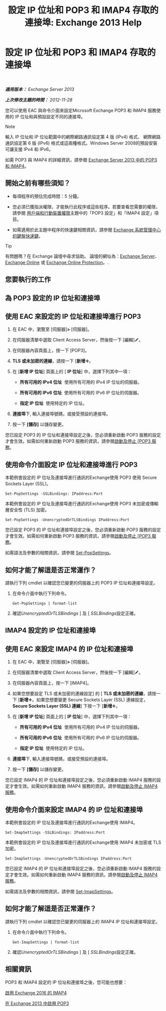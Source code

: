 ﻿---
title: '設定 IP 位址和 POP3 和 IMAP4 存取的連接埠: Exchange 2013 Help'
TOCTitle: 設定 IP 位址和 POP3 和 IMAP4 存取的連接埠
ms:assetid: 8292747b-6626-4d7f-ba73-1e17f5d99fa4
ms:mtpsurl: https://technet.microsoft.com/zh-tw/library/Bb123530(v=EXCHG.150)
ms:contentKeyID: 50554020
ms.date: 05/21/2018
mtps_version: v=EXCHG.150
ms.translationtype: MT
---

# 設定 IP 位址和 POP3 和 IMAP4 存取的連接埠

 

_**適用版本：** Exchange Server 2013_

_**上次修改主題的時間：** 2012-11-28_

您可以使用 EAC 與命令介面來設定Microsoft Exchange POP3 和 IMAP4 服務使用的 IP 位址和與預設設定不同的連接埠。


> [!NOTE]  
> 輸入 IP 位址和 IP 位址範圍中的網際網路通訊協定第 4 版 (IPv4) 格式、 網際網路通訊協定第 6 版 (IPv6) 格式或這兩種格式。Windows Server 2008的預設安裝可讓支援 IPv4 和 IPv6。




如需 POP3 與 IMAP4 的詳細資訊，請參閱 [Exchange Server 2013 中的 POP3 和 IMAP4](pop3-and-imap4-in-exchange-server-2013-exchange-2013-help.md)。

## 開始之前有哪些須知？

  - 每項程序的預估完成時間：5 分鐘。

  - 您必須已獲指派權限，才能執行此程序或這些程序。若要查看您需要的權限，請參閱 [用戶端和行動裝置權限](clients-and-mobile-devices-permissions-exchange-2013-help.md)主題中的「POP3 設定」和「IMAP4 設定」項目。

  - 如需適用於此主題中程序的快速鍵相關資訊，請參閱 [Exchange 系統管理中心的鍵盤快速鍵](keyboard-shortcuts-in-the-exchange-admin-center-exchange-online-protection-help.md)。


> [!TIP]  
> 有問題嗎？在 Exchange 論壇中尋求協助。 論壇的網址為：<a href="https://go.microsoft.com/fwlink/p/?linkid=60612">Exchange Server</a>、 <a href="https://go.microsoft.com/fwlink/p/?linkid=267542">Exchange Online</a> 或 <a href="https://go.microsoft.com/fwlink/p/?linkid=285351">Exchange Online Protection</a>。.




## 您要執行的工作

## 為 POP3 設定的 IP 位址和連接埠

## 使用 EAC 來設定的 IP 位址和連接埠進行 POP3

1.  在 EAC 中，瀏覽至 \[伺服器\]**\>** \[伺服器\]。

2.  在伺服器清單中選取 Client Access Server，然後按一下 \[編輯\]![編輯圖示](images/JJ218640.6f53ccb2-1f13-4c02-bea0-30690e6ea71d(EXCHG.150).gif "編輯圖示")。

3.  在伺服器內容頁面上，按一下 \[POP3\]。

4.  **TLS 或未加密的連線**，請按一下 \[**新增**![加入圖示](images/JJ218640.c1e75329-d6d7-4073-a27d-498590bbb558(EXCHG.150).gif "加入圖示")。

5.  在 \[**新增 IP 位址**\] 頁面上的 \[ **IP 位址**\] 中，選擇下列其中一項：
    
      - **所有可用的 IPv4 位址**  使用所有可用的 IPv4 IP 位址的伺服器。
    
      - **所有可用的 IPv6 位址**  使用所有可用的 IPv6 IP 位址的伺服器。
    
      - **指定 IP 位址**  使用特定的 IP 位址。

6.  **連接埠**下, 輸入連接埠號碼，或接受預設的連接埠。

7.  按一下 **\[儲存\]** 以儲存變更。

您已設定 POP3 的 IP 位址和連接埠設定之後，您必須重新啟動 POP3 服務的設定才會生效。如需如何重新啟動 POP3 服務的資訊，請參閱[啟動及停止 \[POP3 服務](start-and-stop-the-pop3-services-exchange-2013-help.md)。

## 使用命令介面設定 IP 位址和連接埠進行 POP3

本範例會設定的 IP 位址及連接埠進行通訊的Exchange使用 POP3 使用 Secure Sockets Layer (SSL)。

    Set-PopSettings -SSLBindings: IPaddress:Port

本範例會設定的 IP 位址及連接埠進行通訊的Exchange使用 POP3 未加密或傳輸層安全性 (TLS) 加密。

    Set-PopSettings -UnencryptedOrTLSBindings IPaddress:Port

您已設定 POP3 的 IP 位址和連接埠設定之後，您必須重新啟動 POP3 服務的設定才會生效。如需如何重新啟動 POP3 服務的資訊，請參閱[啟動及停止 \[POP3 服務](start-and-stop-the-pop3-services-exchange-2013-help.md)。

如需語法及參數的相關資訊，請參閱 [Set-PopSettings](https://technet.microsoft.com/zh-tw/library/aa997154\(v=exchg.150\))。

## 如何才能了解這是否正常運作？

請執行下列 cmdlet 以確認您已變更的伺服器上的 POP3 IP 位址和連接埠設定。

1.  在命令介面中執行下列命令。
    
        Get-PopSettings | format-list

2.  確認*UnencryptedOrTLSBindings* \] 及 \[ *SSLBindings*設定正確。

## IMAP4 設定的 IP 位址和連接埠

## 使用 EAC 來設定 IMAP4 的 IP 位址和連接埠

1.  在 EAC 中，瀏覽至 \[伺服器\]**\>** \[伺服器\]。

2.  在伺服器清單中選取 Client Access Server，然後按一下 \[編輯\]![編輯圖示](images/JJ218640.6f53ccb2-1f13-4c02-bea0-30690e6ea71d(EXCHG.150).gif "編輯圖示")。

3.  在伺服器內容頁面上，按一下 \[IMAP4\]。

4.  如果您想要設定 TLS 或未加密的連線設定\] 的 \[ **TLS 或未加密的連線**，請按一下 \[**新增**![加入圖示](images/JJ218640.c1e75329-d6d7-4073-a27d-498590bbb558(EXCHG.150).gif "加入圖示")。如果您想要變更 Secure Sockets Layer (SSL) 連線設定， **Secure Sockets Layer (SSL) 連線**\] 下按一下 \[**新增**![加入圖示](images/JJ218640.c1e75329-d6d7-4073-a27d-498590bbb558(EXCHG.150).gif "加入圖示")。

5.  在 \[**新增 IP 位址**\] 頁面上的 \[ **IP 位址**\] 中，選擇下列其中一項：
    
      - **所有可用的 IPv4 位址**  使用所有可用的 IPv4 IP 位址的伺服器。
    
      - **所有可用的 IPv6 位址**  使用所有可用的 IPv6 IP 位址的伺服器。
    
      - **指定 IP 位址**  使用特定的 IP 位址。

6.  **連接埠**下, 輸入連接埠號碼，或接受預設的連接埠。

7.  按一下 **\[儲存\]** 以儲存變更。

您已設定 IMAP4 的 IP 位址和連接埠設定之後，您必須重新啟動 IMAP4 服務的設定才會生效。如需如何重新啟動 IMAP4 服務的資訊，請參閱[啟動及停止 IMAP4 服務](start-and-stop-the-imap4-services-exchange-2013-help.md)。

## 使用命令介面來設定 IMAP4 的 IP 位址和連接埠

本範例會設定的 IP 位址及連接埠進行通訊的Exchange使用 IMAP4。

    Set-ImapSettings -SSLBindings: IPaddress:Port

本範例會設定的 IP 位址及連接埠進行通訊的Exchange使用 IMAP4 未加密或 TLS 加密。

    Set-ImapSettings -UnencryptedOrTLSBindings IPaddress:Port 

您已設定 IMAP4 的 IP 位址和連接埠設定之後，您必須重新啟動 IMAP4 服務的設定才會生效。如需如何重新啟動 IMAP4 服務的資訊，請參閱[啟動及停止 IMAP4 服務](start-and-stop-the-imap4-services-exchange-2013-help.md)。

如需語法及參數的相關資訊，請參閱 [Set-ImapSettings](https://technet.microsoft.com/zh-tw/library/aa998252\(v=exchg.150\))。

## 如何才能了解這是否正常運作？

請執行下列 cmdlet 以確認您已變更的伺服器上的 IMAP4 IP 位址和連接埠設定。

1.  在命令介面中執行下列命令。
    
        Get-ImapSettings | format-list

2.  確認*UnencryptedOrTLSBindings* \] 及 \[ *SSLBindings*設定正確。

## 相關資訊

POP3 和 IMAP4 設定的 IP 位址和連接埠之後，您可能也想要：

[啟用 Exchange 2016 的 IMAP4](enable-imap4-in-exchange-2013-exchange-2013-help.md)

[在 Exchange 2013 中啟用 POP3](enable-pop3-in-exchange-2013-exchange-2013-help.md)


